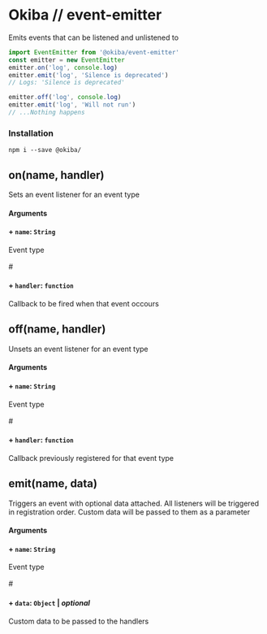 

# Okiba // event-emitter
Emits events that can be listened and unlistened to




```javascript
import EventEmitter from '@okiba/event-emitter'
const emitter = new EventEmitter
emitter.on('log', console.log)
emitter.emit('log', 'Silence is deprecated')
// Logs: 'Silence is deprecated'

emitter.off('log', console.log)
emitter.emit('log', 'Will not run')
// ...Nothing happens
```



### Installation
```
npm i --save @okiba/
```




## on(name, handler)


Sets an event listener for an event type







#### Arguments


#### + `name`: `String`

Event type


#　　　　　　　　　
#### + `handler`: `function`

Callback to be fired when that event occours






## off(name, handler)


Unsets an event listener for an event type







#### Arguments


#### + `name`: `String`

Event type


#　　　　　　　　　
#### + `handler`: `function`

Callback previously registered for that event type






## emit(name, data)


Triggers an event with optional data attached.
All listeners will be triggered in registration order.
Custom data will be passed to them as a parameter







#### Arguments


#### + `name`: `String`

Event type


#　　　　　　　　　
#### + `data`: `Object` | _optional_

Custom data to be passed to the handlers





